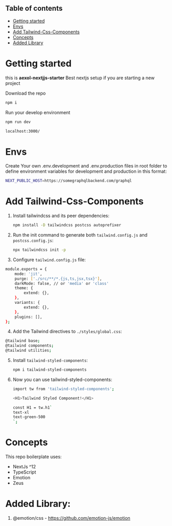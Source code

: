 ## Table of contents
* [Getting started](#getting-started)
* [Envs](#envs)
* [Add Tailwind-Css-Components](#add-tailwind-css-components)
* [Concepts](#concepts)
* [Added Library](#added-library)

# Getting started

this is **aexol-nextjjs-starter**
Best nextjs setup if you are starting a new project 

Download the repo

```sh
npm i
```

Run your develop environment

```sh
npm run dev
```

```sh
localhost:3000/
```

# Envs

Create Your own .env.development and .env.production files in root folder to define environment variables for development and production in this format:

```sh
NEXT_PUBLIC_HOST=https://somegraphqlbackend.com/graphql
```

# Add Tailwind-Css-Components

1. Install tailwindcss and its peer dependencies: 
    ```sh
    npm install -D tailwindcss postcss autoprefixer
    ```
2. Run the init command to generate both `tailwind.config.js` and `postcss.config.js`: 
    ```sh
    npx tailwindcss init -p
    ```

3. Configure `tailwind.config.js` file: 
```sh
module.exports = {
    mode: 'jit',
    purge: ['./src/**/*.{js,ts,jsx,tsx}'],
    darkMode: false, // or 'media' or 'class'
    theme: {
        extend: {},
    },
    variants: {
        extend: {},
    },
    plugins: [],
};
```
4. Add the Tailwind directives to `./styles/global.css`:
```sh
@tailwind base;
@tailwind components;
@tailwind utilities;
```

5. Install `tailwind-styled-components`:
    ```sh
    npm i tailwind-styled-components
    ```

6. Now you can use tailwind-styled-components:
    ```sh
    import tw from 'tailwind-styled-components';
    ```
    ```sh
    <H1>Tailwind Styled Component!</H1>
    ```
    ```sh
    const H1 = tw.h1`
    text-xl
    text-green-500
    `;
    ```

# Concepts

This repo boilerplate uses: 
- NextJs ^12
- TypeScript
- Emotion
- Zeus

# Added Library:

1. @emotion/css - https://github.com/emotion-js/emotion
